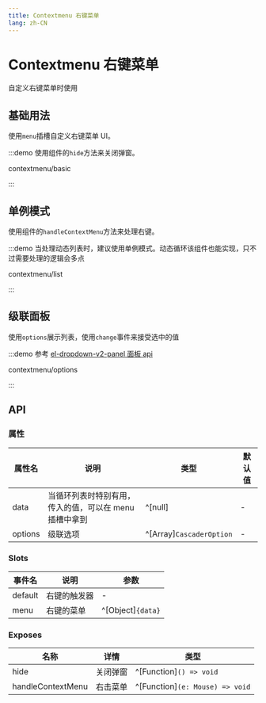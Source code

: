 ```yaml
---
title: Contextmenu 右键菜单
lang: zh-CN
---
```


# Contextmenu 右键菜单

自定义右键菜单时使用

## 基础用法

使用`menu`插槽自定义右键菜单 UI。

:::demo 使用组件的`hide`方法来关闭弹窗。

contextmenu/basic

:::

## 单例模式

使用组件的`handleContextMenu`方法来处理右键。

:::demo 当处理动态列表时，建议使用单例模式。动态循环该组件也能实现，只不过需要处理的逻辑会多点

contextmenu/list

:::

## 级联面板

使用`options`展示列表，使用`change`事件来接受选中的值

:::demo 参考 [el-dropdown-v2-panel 面板 api](/zh-CN/component/dropdown-v2)

contextmenu/options

:::

## API

### 属性

| 属性名  | 说明                                                   | 类型                     | 默认值 |
| ------- | ------------------------------------------------------ | ------------------------ | ------ |
| data    | 当循环列表时特别有用，传入的值，可以在 menu 插槽中拿到 | ^[null]                  | -      |
| options | 级联选项                                               | ^[Array]`CascaderOption` | -      |

### Slots

| 事件名  | 说明         | 参数              |
| ------- | ------------ | ----------------- |
| default | 右键的触发器 | -                 |
| menu    | 右键的菜单   | ^[Object]`{data}` |

### Exposes

| 名称              | 详情     | 类型                            |
| ----------------- | -------- | ------------------------------- |
| hide              | 关闭弹窗 | ^[Function]`() => void`         |
| handleContextMenu | 右击菜单 | ^[Function]`(e: Mouse) => void` |

